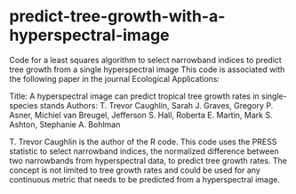# predict-tree-growth-with-a-hyperspectral-image
Code for a least squares algorithm to select narrowband indices to predict tree growth from a single hyperspectral image
This code is associated with the following paper in the journal Ecological Applications:

Title: A hyperspectral image can predict tropical tree growth rates in single-species stands
Authors: T. Trevor Caughlin, Sarah J. Graves, Gregory P. Asner, Michiel van Breugel, Jefferson S.
Hall, Roberta E. Martin, Mark S. Ashton, Stephanie A. Bohlman

T. Trevor Caughlin is the author of the R code. This code uses the PRESS statistic to select narrowband indices, the normalized difference between two narrowbands from hyperspectral data, to predict tree growth rates. The concept is not limited to tree growth rates and could be used for any continuous metric that needs to be predicted from a hyperspectral image.
